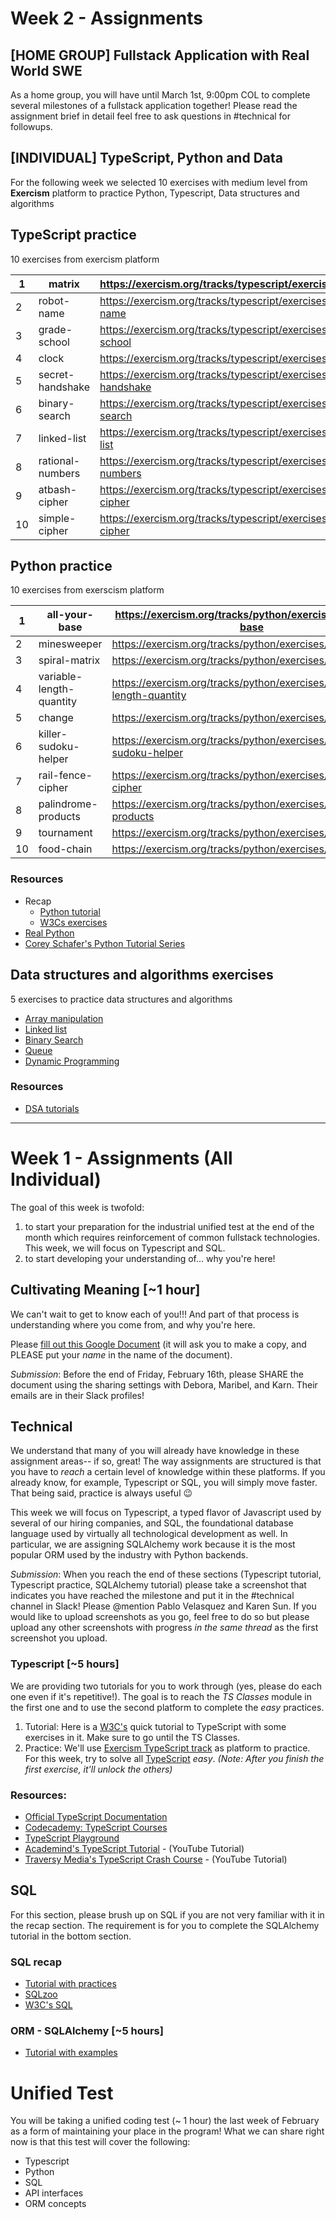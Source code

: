 # Week 2 - Assignments

## [HOME GROUP] Fullstack Application with Real World SWE

As a home group, you will have until March 1st, 9:00pm COL to complete several milestones of a fullstack application together! Please read the assignment brief in detail feel free to ask questions in #technical for followups.

## [INDIVIDUAL] TypeScript, Python and Data

For the following week we selected 10 exercises with medium level from **Exercism** platform to practice Python, Typescript, Data structures and algorithms

## TypeScript practice
10 exercises from exercism platform

1 | matrix | https://exercism.org/tracks/typescript/exercises/matrix
-- | -- | --
2 | robot-name | https://exercism.org/tracks/typescript/exercises/robot-name
3 | grade-school | https://exercism.org/tracks/typescript/exercises/grade-school
4 | clock | https://exercism.org/tracks/typescript/exercises/clock
5 | secret-handshake | https://exercism.org/tracks/typescript/exercises/secret-handshake
6 | binary-search | https://exercism.org/tracks/typescript/exercises/binary-search
7 | linked-list | https://exercism.org/tracks/typescript/exercises/linked-list
8 | rational-numbers | https://exercism.org/tracks/typescript/exercises/rational-numbers
9 | atbash-cipher | https://exercism.org/tracks/typescript/exercises/atbash-cipher
10 | simple-cipher | https://exercism.org/tracks/typescript/exercises/simple-cipher

## Python practice
10 exercises from exerscism platform

1 | all-your-base | https://exercism.org/tracks/python/exercises/all-your-base
-- | -- | --
2 | minesweeper | https://exercism.org/tracks/python/exercises/minesweeper
3 | spiral-matrix | https://exercism.org/tracks/python/exercises/spiral-matrix
4 | variable-length-quantity | https://exercism.org/tracks/python/exercises/variable-length-quantity
5 | change | https://exercism.org/tracks/python/exercises/change
6 | killer-sudoku-helper | https://exercism.org/tracks/python/exercises/killer-sudoku-helper
7 | rail-fence-cipher | https://exercism.org/tracks/python/exercises/rail-fence-cipher
8 | palindrome-products | https://exercism.org/tracks/python/exercises/palindrome-products
9 | tournament | https://exercism.org/tracks/python/exercises/tournament
10 | food-chain | https://exercism.org/tracks/python/exercises/food-chain

### Resources
- Recap
    - [Python tutorial](https://docs.python.org/3/tutorial/index.html)
    - [W3Cs exercises](https://www.w3schools.com/python/default.asp)
- [Real Python](https://realpython.com/)
- [Corey Schafer's Python Tutorial Series](https://github.com/a0d5fe77e32b4b128ccdc90f1aeb027c?pvs=25)


## Data structures and algorithms exercises
5 exercises to practice data structures and algorithms

- [Array manipulation](https://www.techiedelight.com/find-duplicate-element-limited-range-array/)
- [Linked list](https://www.techiedelight.com/given-linked-list-change-sorted-order/)
- [Binary Search](https://www.techiedelight.com/find-number-1s-sorted-binary-array/)
- [Queue](https://www.techiedelight.com/chess-knight-problem-find-shortest-path-source-destination/)
- [Dynamic Programming](https://www.techiedelight.com/longest-palindromic-subsequence-using-dynamic-programming/)

### Resources
- [DSA tutorials](https://www.geeksforgeeks.org/data-structures/?ref=shm)

***



# Week 1 - Assignments (All Individual)

The goal of this week is twofold:
1. to start your preparation for the industrial unified test at the end of the month which requires reinforcement of common fullstack technologies. This week, we will focus on Typescript and SQL.
2. to start developing your understanding of... why you're here!

## Cultivating Meaning [~1 hour]

We can't wait to get to know each of you!!! And part of that process is understanding where you come from, and why you're here. 

Please [fill out this Google Document](https://docs.google.com/document/d/1Pqqxh04VzLErUanOyYBTCU_aj7od_OTKc1j1uS4DZUw/copy?urp=gmail_link) (it will ask you to make a copy, and PLEASE put your _name_ in the name of the document). 

*Submission*: Before the end of Friday, February 16th, please SHARE the document using the sharing settings with Debora, Maribel, and Karn. Their emails are in their Slack profiles!

## Technical

We understand that many of you will already have knowledge in these assignment areas-- if so, great! The way assignments are structured is that you have to _reach_ a certain level of knowledge within these platforms. If you already know, for example, Typescript or SQL, you will simply move faster. That being said, practice is always useful 😉 

This week we will focus on Typescript, a typed flavor of Javascript used by several of our hiring companies, and SQL, the foundational database language used by virtually all technological development as well. In particular, we are assigning SQLAlchemy work because it is the most popular ORM used by the industry with Python backends.

*Submission*: When you reach the end of these sections (Typescript tutorial, Typescript practice, SQLAlchemy tutorial) please take a screenshot that indicates you have reached the milestone and put it in the #technical channel in Slack! Please @mention Pablo Velasquez and Karen Sun. If you would like to upload screenshots as you go, feel free to do so but please upload any other screenshots with progress _in the same thread_ as the first screenshot you upload. 

### Typescript [~5 hours]

We are providing two tutorials for you to work through (yes, please do each one even if it's repetitive!). The goal is to reach the *TS Classes* module in the first one and to use the second platform to complete the _easy_ practices.

1. Tutorial: Here is a [W3C's](https://www.w3schools.com/typescript/index.php) quick tutorial to TypeScript with some exercises in it. Make sure to go until the TS Classes.
2. Practice: We'll use [Exercism TypeScript track](https://exercism.org/tracks/typescript/exercises) as platform to practice. For this week, try to solve all [TypeScript](https://exercism.org/tracks/typescript/exercises) _easy_. _(Note: After you finish the first exercise, it'll unlock the others)_

### Resources:
* [Official TypeScript Documentation](https://www.typescriptlang.org/)
* [Codecademy: TypeScript Courses](https://www.codecademy.com/search?query=typescript)
* [TypeScript Playground](https://www.typescriptlang.org/play)
* [Academind's TypeScript Tutorial](https://www.youtube.com/watch?v=BwuLxPH8IDs&ab_channel=Academind) - (YouTube Tutorial)
* [Traversy Media's TypeScript Crash Course](https://www.youtube.com/watch?v=BCg4U1FzODs&ab_channel=TraversyMedia) - (YouTube Tutorial)

## SQL

For this section, please brush up on SQL if you are not very familiar with it in the recap section. The requirement is for you to complete the SQLAlchemy tutorial in the bottom section.

### SQL recap
* [Tutorial with practices](https://sqlbolt.com/)
* [SQLzoo](https://sqlzoo.net/wiki/SQL_Tutorial)
* [W3C's SQL](https://www.w3schools.com/sql/default.asp)

### ORM - SQLAlchemy [~5 hours]
* [Tutorial with examples](https://www.datacamp.com/tutorial/sqlalchemy-tutorial-examples)

# Unified Test

You will be taking a unified coding test (~ 1 hour) the last week of February as a form of maintaining your place in the program! What we can share right now is that this test will cover the following:
* Typescript
* Python
* SQL
* API interfaces
* ORM concepts